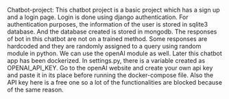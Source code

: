 Chatbot-project: This chatbot project is a basic project which has a sign up and a login page. Login is done using django authentication. For authentication purposes, the information of the user is stored in sqlite3 database. And the database created is stored in mongodb. The responses of bot in this chatbot are not on a trained method. Some responses are hardcoded and they are randomly assigned to a query using random module in python. We can use the openAI module as well. Later this chatbot app has been dockerized. In settings.py, there is a variable created as OPENAI_API_KEY. Go to the openAI website and create your own api key and paste it in its place before running the docker-compose file. Also the API key here is a free one so a lot of the functionalities are blocked because of the same reason.
